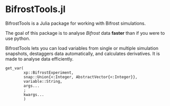 # BifrostTools.jl

BifrostTools is a Julia package for working with Bifrost simulations.

The goal of this package is to analyse *Bifrost* data **faster** than if you were to use python. 

BifrostTools lets you can load variables from single or multiple simulation snapshots, destaggers data automatically, and calculates derivatives. It is made to analyse data efficiently. 


```@docs
get_var(
        xp::BifrostExperiment,
        snap::Union{<:Integer, AbstractVector{<:Integer}},
        variable::String,
        args...
        ;
        kwargs...
        )
```